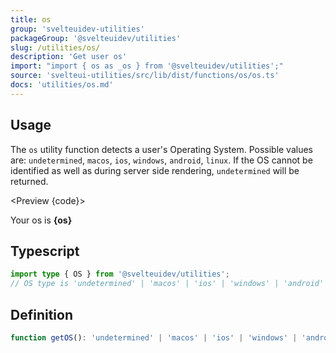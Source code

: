 ```yaml
---
title: os
group: 'svelteuidev-utilities'
packageGroup: '@svelteuidev/utilities'
slug: /utilities/os/
description: 'Get user os'
import: "import { os as _os } from '@svelteuidev/utilities';"
source: 'svelteui-utilities/src/lib/dist/functions/os/os.ts'
docs: 'utilities/os.md'
---
```


<script lang='ts'>
    import { Button } from '@svelteuidev/core';
	import { os as _os } from '@svelteuidev/utilities';
    import { Heading, Preview } from 'components'

    const os = _os();

    const code = `
    <script>
        import { os as _os } from '@svelteuidev/utilities';
        const os = _os();
    <\/script>

    <p>Your OS is <b>{os}<\/b><\/p>
    `;
</script>

<Heading />

## Usage

The `os` utility function detects a user's Operating System. Possible values are: `undetermined`, `macos`, `ios`, `windows`, `android`, `linux`. If the OS cannot be identified as well as during server side rendering, `undetermined` will be returned.

<Preview {code}>
    <p>Your os is <b>{os}</b></p>
</Preview>

## Typescript

```ts
import type { OS } from '@svelteuidev/utilities';
// OS type is 'undetermined' | 'macos' | 'ios' | 'windows' | 'android' | 'linux'
```

## Definition

```ts
function getOS(): 'undetermined' | 'macos' | 'ios' | 'windows' | 'android' | 'linux';
```